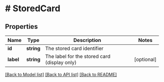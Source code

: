 # # StoredCard

## Properties

Name | Type | Description | Notes
------------ | ------------- | ------------- | -------------
**id** | **string** | The stored card identifier | 
**label** | **string** | The label for the stored card (display only) | [optional] 

[[Back to Model list]](../../README.md#documentation-for-models) [[Back to API list]](../../README.md#documentation-for-api-endpoints) [[Back to README]](../../README.md)


